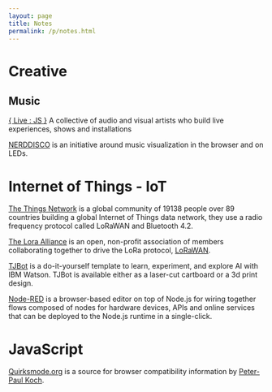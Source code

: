 ```yaml
---
layout: page
title: Notes
permalink: /p/notes.html
---
```


# Creative

## Music

[{ Live : JS }][livejs-network] A collective of audio and visual artists who build live experiences, shows and installations

[NERDDISCO][nerddisco] is an initiative around music visualization in the browser and on LEDs.

# Internet of Things - IoT

[The Things Network][things-network] is a global community of 19138 people over 89 countries building a global Internet of Things data network, they use a radio frequency protocol called LoRaWAN and Bluetooth 4.2.

[The Lora Alliance][lora-alliance] is an open, non-profit association of members collaborating together to drive the LoRa protocol, [LoRaWAN][lorawan].

[TJBot][tjbot] is a do-it-yourself template to learn, experiment, and explore AI with IBM Watson. TJBot is available either as a laser-cut cartboard or a 3d print design.

[Node-RED][nodered] is a browser-based editor on top of Node.js for wiring together flows composed of nodes for hardware devices, APIs and online services that can be deployed to the Node.js runtime in a single-click.

# JavaScript

[Quirksmode.org][quirksmode] is a source for browser compatibility information by [Peter-Paul Koch][ppk].

<!--References-->
[things-network]: https://www.thethingsnetwork.org/
[lora-alliance]: https://www.lora-alliance.org/
[lorawan]: https://www.lora-alliance.org/What-Is-LoRaWAN/LoRaWAN
[livejs-network]: http://livejs.network/
[nerddisco]: https://github.com/NERDDISCO
[quirksmode]: https://www.quirksmode.org/
[ppk]: https://twitter.com/ppk
[tjbot]: https://ibmtjbot.github.io/
[nodered]: https://nodered.org/
